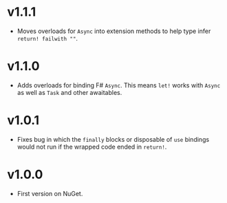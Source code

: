 # v1.1.1

* Moves overloads for `Async` into extension methods to help type infer `return! failwith ""`.

# v1.1.0

* Adds overloads for binding F# `Async`. This means `let!` works with `Async` as well as `Task` and other awaitables.

# v1.0.1

* Fixes bug in which the `finally` blocks or disposable of `use` bindings would not run if the wrapped code ended in
  `return!`.

# v1.0.0

* First version on NuGet.